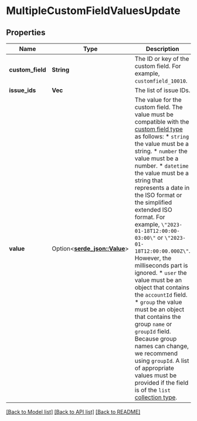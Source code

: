# MultipleCustomFieldValuesUpdate

## Properties

Name | Type | Description | Notes
------------ | ------------- | ------------- | -------------
**custom_field** | **String** | The ID or key of the custom field. For example, `customfield_10010`. | 
**issue_ids** | **Vec<i64>** | The list of issue IDs. | 
**value** | Option<[**serde_json::Value**](.md)> | The value for the custom field. The value must be compatible with the [custom field type](https://developer.atlassian.com/platform/forge/manifest-reference/modules/jira-custom-field/#data-types) as follows:   *  `string` the value must be a string.  *  `number` the value must be a number.  *  `datetime` the value must be a string that represents a date in the ISO format or the simplified extended ISO format. For example, `\"2023-01-18T12:00:00-03:00\"` or `\"2023-01-18T12:00:00.000Z\"`. However, the milliseconds part is ignored.  *  `user` the value must be an object that contains the `accountId` field.  *  `group` the value must be an object that contains the group `name` or `groupId` field. Because group names can change, we recommend using `groupId`.  A list of appropriate values must be provided if the field is of the `list` [collection type](https://developer.atlassian.com/platform/forge/manifest-reference/modules/jira-custom-field/#collection-types). | 

[[Back to Model list]](../README.md#documentation-for-models) [[Back to API list]](../README.md#documentation-for-api-endpoints) [[Back to README]](../README.md)


